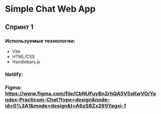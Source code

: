 # Simple Chat Web App

## Спринт 1
### Используемые технологии:

- Vite
- HTML/CSS
- Handlebars.js

### Netlify: <link>
### Figma: https://www.figma.com/file/CbNUFuyBn2rhQA5V5sKwVO/Yandex-Practicum-Chat?type=design&node-id=0%3A1&mode=design&t=A6zS8Zx291iYagxi-1
